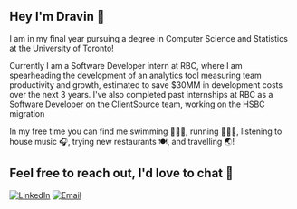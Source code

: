 ## Hey I'm Dravin 👋

I am in my final year pursuing a degree in Computer Science and Statistics at the University of Toronto!

Currently I am a Software Developer intern at RBC, where I am spearheading the development of an analytics tool measuring team productivity and growth, 
estimated to save $30MM in development costs over the next 3 years. I've also completed past internships at RBC as a Software Developer on the ClientSource team, working on the HSBC migration

In my free time you can find me swimming 🏊🏽‍♂️, running 🏃🏽‍♂️, listening to house music 🎧, trying new restaurants 🍽️, and travelling 🌏! 

## Feel free to reach out, I'd love to chat 🙂
[![LinkedIn](https://img.icons8.com/color/48/000000/linkedin.png)](https://www.linkedin.com/in/dravin-nagalingam/)
[![Email](https://img.icons8.com/color/48/000000/gmail-new.png)](mailto:dravin.nagalingam@gmail.com)


<!--
**dravgav/dravgav** is a ✨ _special_ ✨ repository because its `README.md` (this file) appears on your GitHub profile.

Here are some ideas to get you started:

- 🔭 I’m currently working on ...
- 🌱 I’m currently learning ...
- 👯 I’m looking to collaborate on ...
- 🤔 I’m looking for help with ...
- 💬 Ask me about ...
- 📫 How to reach me: ...
- 😄 Pronouns: ...
- ⚡ Fun fact: ...
-->
